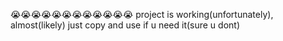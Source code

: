 😭😭😭😭😭😭😭😭😭😭😭😭
project is working(unfortunately), almost(likely)
just copy and use if u need it(sure u dont)
